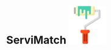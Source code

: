 <div style="text-align: center;">
    <h1 style="display: inline-block;">ServiMatch</h1>
    <a style="display: inline-block;">
        <img width="100" src="https://github.com/UTN-FRBA-Mobile/ServiMatch/blob/main/app/src/main/res/drawable/img.png" alt="ServiMatch"/>
    </a>
</div>
<br/>
